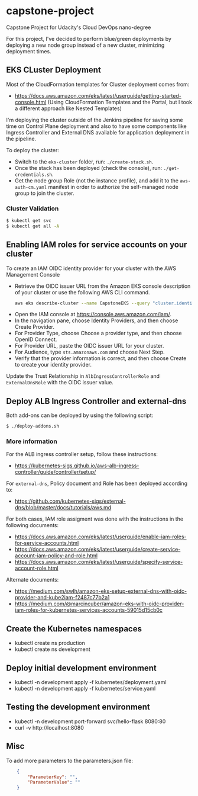 # capstone-project
Capstone Project for Udacity's Cloud DevOps nano-degree

For this project, I've decided to perform blue/green deployments by deploying a new node group instead of a new cluster, minimizing deployment times.

## EKS CLuster Deployment

Most of the CloudFormation templates for Cluster deployment comes from:

* https://docs.aws.amazon.com/eks/latest/userguide/getting-started-console.html (Using CloudFormation Templates and the Portal, but I took a different approach like Nested Templates)

I'm deploying the cluster outside of the Jenkins pipeline for saving some time on Control Plane deployment and also to have some components like Ingress Controller and External DNS available for application deployment in the pipeline.

To deploy the cluster:

* Switch to the `eks-cluster` folder, run: `./create-stack.sh`.
* Once the stack has been deployed (check the console), run: `./get-credentials.sh`.
* Get the node group Role (not the instance profile), and add it to the `aws-auth-cm.yaml` manifest in order to authorize the self-managed node group to join the cluster.

### Cluster Validation

```sh
$ kubectl get svc
$ kubectl get all -A
```

## Enabling IAM roles for service accounts on your cluster

To create an IAM OIDC identity provider for your cluster with the AWS Management Console

* Retrieve the OIDC issuer URL from the Amazon EKS console description of your cluster or use the following AWS CLI command.
    ```sh
    aws eks describe-cluster --name CapstoneEKS --query "cluster.identity.oidc.issuer" --output text
    ```
* Open the IAM console at https://console.aws.amazon.com/iam/.
* In the navigation pane, choose Identity Providers, and then choose Create Provider.
* For Provider Type, choose Choose a provider type, and then choose OpenID Connect.
* For Provider URL, paste the OIDC issuer URL for your cluster.
* For Audience, type `sts.amazonaws.com` and choose Next Step.
* Verify that the provider information is correct, and then choose Create to create your identity provider.

Update the Trust Relationship in `AlbIngressControllerRole` and `ExternalDnsRole` with the OIDC issuer value.

## Deploy ALB Ingress Controller and external-dns

Both add-ons can be deployed by using the following script:

```sh
$ ./deploy-addons.sh
```

### More information

For the ALB ingress controller setup, follow these instructions:

* https://kubernetes-sigs.github.io/aws-alb-ingress-controller/guide/controller/setup/

For `external-dns`, Policy document and Role has been deployed according to:

* https://github.com/kubernetes-sigs/external-dns/blob/master/docs/tutorials/aws.md

For both cases, IAM role assigment was done with the instructions in the following documents:

* https://docs.aws.amazon.com/eks/latest/userguide/enable-iam-roles-for-service-accounts.html
* https://docs.aws.amazon.com/eks/latest/userguide/create-service-account-iam-policy-and-role.html
* https://docs.aws.amazon.com/eks/latest/userguide/specify-service-account-role.html

Alternate documents:

* https://medium.com/swlh/amazon-eks-setup-external-dns-with-oidc-provider-and-kube2iam-f2487c77b2a1
* https://medium.com/@marcincuber/amazon-eks-with-oidc-provider-iam-roles-for-kubernetes-services-accounts-59015d15cb0c

## Create the Kubernetes namespaces

* kubectl create ns production
* kubectl create ns development

## Deploy initial development environment

* kubectl -n development apply -f kubernetes/deployment.yaml
* kubectl -n development apply -f kubernetes/service.yaml

## Testing the development environment

* kubectl -n development port-forward svc/hello-flask 8080:80
* curl -v http://localhost:8080

## Misc

To add more parameters to the parameters.json file:

```json
    {
        "ParameterKey": "",
        "ParameterValue": ""
    }
```